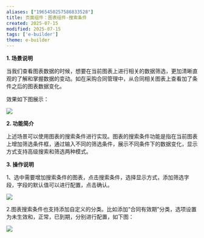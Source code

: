 ```yaml
---
aliases: ["1965450257586833528"]
title: 页面组件：图表组件-搜索条件
created: 2025-07-15
modified: 2025-07-15
tags: ['e-builder']
theme: e-builder
---
```


**1. 场景说明**

当我们查看图表数据的时候，想要在当前图表上进行相关的数据筛选，更加清晰直观的了解和掌握数据的变动。如在采购合同管理中，从合同相关图表上查看加了条件之后的图表数据变化。

效果如下图展示：

![](e111006fc8ce095d673ee2d024141468.jpg)

**2. **功**能简介**

上述场景可以使用图表的搜索条件进行实现。图表的搜索条件功能是指在当前图表上增加筛选条件框，通过输入不同的筛选条件，展示不同条件下的数据变化，显示方式支持高级搜索和筛选两种模式。

**3. 操作说明**

1、选中需要增加搜索条件的图表，点击搜索条件，选择显示方式，添加筛选字段，字段的默认值可以进行配置，点击确认。

![](2b30c69f7c3f257e4817853964b7252e.jpg)

2.图表搜索条件也支持添加自定义的分类。比如添加“合同有效期”分类，选项设置为未生效和，正常，已到期，分别进行配置，如下图：

![](3151a42525dde8a02dbfc1a9859efd17.jpg)